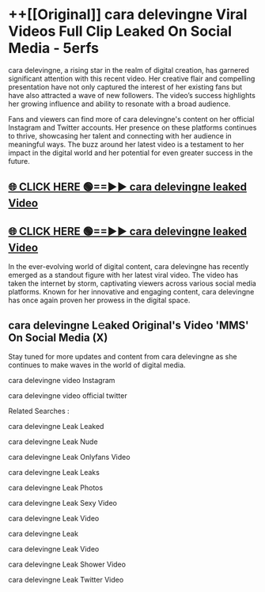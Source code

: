 # ++[[Original]] cara delevingne Viral Videos Full Clip Leaked On Social Media - 5erfs<br>

cara delevingne, a rising star in the realm of digital creation, has garnered significant attention with this recent video. Her creative flair and compelling presentation have not only captured the interest of her existing fans but have also attracted a wave of new followers. The video’s success highlights her growing influence and ability to resonate with a broad audience.

Fans and viewers can find more of cara delevingne's content on her official Instagram and Twitter accounts. Her presence on these platforms continues to thrive, showcasing her talent and connecting with her audience in meaningful ways. The buzz around her latest video is a testament to her impact in the digital world and her potential for even greater success in the future.


## [🌐 CLICK HERE 🟢==►► cara delevingne leaked Video ](https://onlyclips.site?title=cara_delevingne&ref=git)

## [🌐 CLICK HERE 🟢==►► cara delevingne leaked Video ](https://onlyclips.site?title=cara_delevingne&ref=git)


In the ever-evolving world of digital content, cara delevingne has recently emerged as a standout figure with her latest viral video. The video has taken the internet by storm, captivating viewers across various social media platforms. Known for her innovative and engaging content, cara delevingne has once again proven her prowess in the digital space.



## cara delevingne L𝚎aked Original's Video 'MMS' On Social Media (X)


Stay tuned for more updates and content from cara delevingne as she continues to make waves in the world of digital media.

cara delevingne video Instagram

cara delevingne video official twitter


Related Searches :

cara delevingne Leak Leaked

cara delevingne Leak Nude

cara delevingne Leak Onlyfans Video

cara delevingne Leak Leaks

cara delevingne Leak Photos

cara delevingne Leak Sexy Video

cara delevingne Leak Video

cara delevingne Leak

cara delevingne Leak Video

cara delevingne Leak Shower Video

cara delevingne Leak Twitter Video

